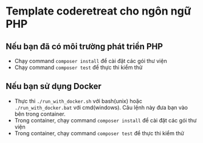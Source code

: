 # Template coderetreat cho ngôn ngữ PHP


## Nếu bạn đã có môi trường phát triển PHP

* Chạy command `composer install` để cài đặt các gói thư viện
* Chạy command `composer test` để thực thi kiểm thử

## Nếu bạn sử dụng Docker

 * Thực thi `./run_with_docker.sh` với bash(unix) hoặc `./run_with_docker.bat` với cmd(windows). Câu lệnh này đưa bạn vào bên trong container.
* Trong container, chạy command `composer install` để cài đặt các gói thư viện
* Trong container, chạy command `composer test` để thực thi kiểm thử

